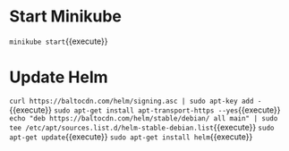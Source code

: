 # Start Minikube

`minikube start`{{execute}}
 
# Update Helm

 `curl https://baltocdn.com/helm/signing.asc | sudo apt-key add -`{{execute}}
 `sudo apt-get install apt-transport-https --yes`{{execute}}
 `echo "deb https://baltocdn.com/helm/stable/debian/ all main" | sudo tee /etc/apt/sources.list.d/helm-stable-debian.list`{{execute}}
 `sudo apt-get update`{{execute}}
 `sudo apt-get install helm`{{execute}}
